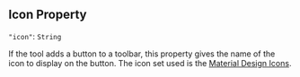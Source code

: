 ## Icon Property
`"icon"`: `String`

If the tool adds a button to a toolbar, this property gives the name of the icon to display on the button.
The icon set used is the [Material Design Icons](https://material.io/tools/icons/?icon=query_builder&style=baseline).
